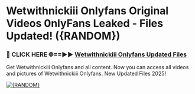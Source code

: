 # Wetwithnickiii Onlyfans Original Videos 0nlyFans Leaked - Files Updated! ({RANDOM})

<h3>🔴 CLICK HERE 🌐==►► <a href="https://betterlinks.top/A2PfLJ" rel="nofollow">Wetwithnickiii Onlyfans Updated Files</a></h3>

Get Wetwithnickiii Onlyfans and all content. Now you can access all videos and pictures of Wetwithnickiii Onlyfans. New Updated Files 2025!

[![{RANDOM}](https://i.imgur.com/ppqm5kG.gif)](https://betterlinks.top/A2PfLJ)